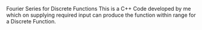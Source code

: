 Fourier Series for Discrete Functions
This is a C++ Code developed by me which on supplying required input can produce the function within range for a Discrete Function.
